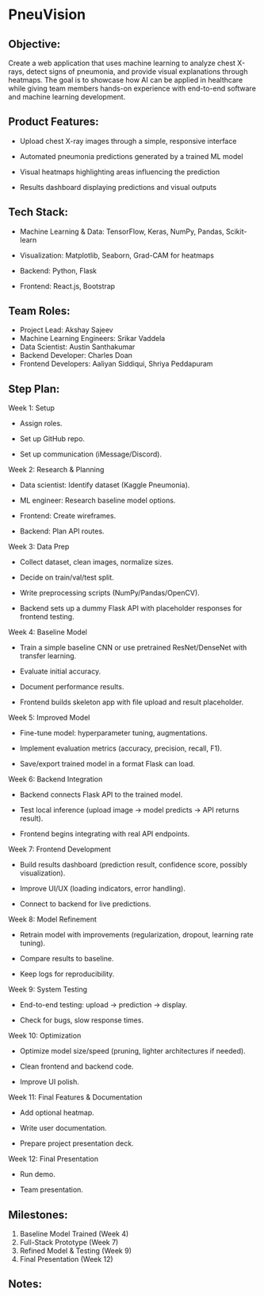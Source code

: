 # PneuVision

## Objective: 
Create a web application that uses machine learning to analyze chest X-rays, detect signs of pneumonia, and provide visual explanations through heatmaps. The goal is to showcase how AI can be applied in healthcare while giving team members hands-on experience with end-to-end software and machine learning development.

## Product Features: 
- Upload chest X-ray images through a simple, responsive interface

- Automated pneumonia predictions generated by a trained ML model

- Visual heatmaps highlighting areas influencing the prediction

- Results dashboard displaying predictions and visual outputs

## Tech Stack:
- Machine Learning & Data: TensorFlow, Keras, NumPy, Pandas, Scikit-learn

- Visualization: Matplotlib, Seaborn, Grad-CAM for heatmaps

- Backend: Python, Flask

- Frontend: React.js, Bootstrap

## Team Roles: 
- Project Lead: Akshay Sajeev
- Machine Learning Engineers: Srikar Vaddela
- Data Scientist: Austin Santhakumar
- Backend Developer: Charles Doan
- Frontend Developers: Aaliyan Siddiqui, Shriya Peddapuram

## Step Plan:

Week 1: Setup

- Assign roles.

- Set up GitHub repo.

- Set up communication (iMessage/Discord).

Week 2: Research & Planning

- Data scientist: Identify dataset (Kaggle Pneumonia).

- ML engineer: Research baseline model options.

- Frontend: Create wireframes.

- Backend: Plan API routes.

Week 3: Data Prep

- Collect dataset, clean images, normalize sizes.

- Decide on train/val/test split.

- Write preprocessing scripts (NumPy/Pandas/OpenCV).

- Backend sets up a dummy Flask API with placeholder responses for frontend testing.

Week 4: Baseline Model

- Train a simple baseline CNN or use pretrained ResNet/DenseNet with transfer learning.

- Evaluate initial accuracy.

- Document performance results.

- Frontend builds skeleton app with file upload and result placeholder.

Week 5: Improved Model

- Fine-tune model: hyperparameter tuning, augmentations.

- Implement evaluation metrics (accuracy, precision, recall, F1).

- Save/export trained model in a format Flask can load.

Week 6: Backend Integration

- Backend connects Flask API to the trained model.

- Test local inference (upload image → model predicts → API returns result).

- Frontend begins integrating with real API endpoints.

Week 7: Frontend Development

- Build results dashboard (prediction result, confidence score, possibly visualization).

- Improve UI/UX (loading indicators, error handling).

- Connect to backend for live predictions.

Week 8: Model Refinement

- Retrain model with improvements (regularization, dropout, learning rate tuning).

- Compare results to baseline.

- Keep logs for reproducibility.

Week 9: System Testing

- End-to-end testing: upload → prediction → display.

- Check for bugs, slow response times.

Week 10: Optimization

- Optimize model size/speed (pruning, lighter architectures if needed).

- Clean frontend and backend code.

- Improve UI polish.

Week 11: Final Features & Documentation

- Add optional heatmap.

- Write user documentation.

- Prepare project presentation deck.

Week 12: Final Presentation

- Run demo.

- Team presentation.

## Milestones:

1. Baseline Model Trained (Week 4)
2. Full-Stack Prototype (Week 7)
3. Refined Model & Testing (Week 9)
4. Final Presentation (Week 12)

## Notes:

